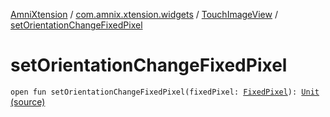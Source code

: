 [AmniXtension](../../index.md) / [com.amnix.xtension.widgets](../index.md) / [TouchImageView](index.md) / [setOrientationChangeFixedPixel](./set-orientation-change-fixed-pixel.md)

# setOrientationChangeFixedPixel

`open fun setOrientationChangeFixedPixel(fixedPixel: `[`FixedPixel`](-fixed-pixel/index.md)`): `[`Unit`](https://kotlinlang.org/api/latest/jvm/stdlib/kotlin/-unit/index.html) [(source)](https://github.com/AmniX/AmniXTension/tree/master/AmniXtension/src/main/java/com/amnix/xtension/widgets/TouchImageView.java#L269)